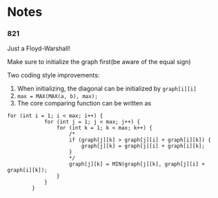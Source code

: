 # Notes

### 821

Just a Floyd-Warshall!

Make sure to initialize the graph first(be aware of the equal sign)

Two coding style improvements:
1. When initializing, the diagonal can be initialized by `graph[i][i]`
2. ```max = MAX(MAX(a, b), max);```
3. The core comparing function can be written as
```
for (int i = 1; i < max; i++) {
            for (int j = 1; j < max; j++) {
                for (int k = 1; k < max; k++) {
                    /*
                    if (graph[j][k] > graph[j][i] + graph[i][k]) {
                        graph[j][k] = graph[j][i] + graph[i][k];
                    }
                    */
                    graph[j][k] = MIN(graph[j][k], graph[j][i] + graph[i][k]);
                }
            }
        }
```
